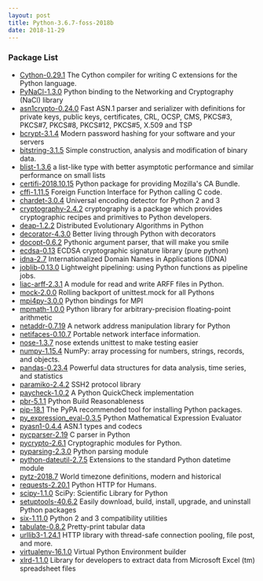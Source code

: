```yaml
---
layout: post
title: Python-3.6.7-foss-2018b
date: 2018-11-29
---
```


### Package List
  * [Cython-0.29.1](https://pypi.org/project/Cython/) The Cython compiler for writing C extensions for the Python language.
  * [PyNaCl-1.3.0](https://pypi.org/project/PyNaCl/) Python binding to the Networking and Cryptography (NaCl) library
  * [asn1crypto-0.24.0](http://pypi.org/project/asn1crypto/) Fast ASN.1 parser and serializer with definitions for private keys, public keys, certificates, CRL, OCSP, CMS, PKCS#3, PKCS#7, PKCS#8, PKCS#12, PKCS#5, X.509 and TSP
  * [bcrypt-3.1.4](http://pypi.org/project/bcrypt/) Modern password hashing for your software and your servers
  * [bitstring-3.1.5](https://pypi.org/project/bitstring/) Simple construction, analysis and modification of binary data.
  * [blist-1.3.6](https://pypi.org/project/blist/) a list-like type with better asymptotic performance and similar performance on small lists
  * [certifi-2018.10.15](http://pypi.org/project/certifi/) Python package for providing Mozilla's CA Bundle.
  * [cffi-1.11.5](https://pypi.org/project/cffi/) Foreign Function Interface for Python calling C code.
  * [chardet-3.0.4](https://pypi.org/project/chardet/) Universal encoding detector for Python 2 and 3
  * [cryptography-2.4.2](https://pypi.org/project/cryptography/) cryptography is a package which provides cryptographic recipes and primitives to Python developers.
  * [deap-1.2.2](https://pypi.org/project/deap/) Distributed Evolutionary Algorithms in Python
  * [decorator-4.3.0](http://pypi.org/project/decorator/) Better living through Python with decorators
  * [docopt-0.6.2](http://pypi.org/project/docopt/) Pythonic argument parser, that will make you smile
  * [ecdsa-0.13](https://pypi.org/project/ecdsa/) ECDSA cryptographic signature library (pure python)
  * [idna-2.7](https://pypi.org/project/idna/) Internationalized Domain Names in Applications (IDNA)
  * [joblib-0.13.0](https://pypi.org/project/joblib/) Lightweight pipelining: using Python functions as pipeline jobs.
  * [liac-arff-2.3.1](https://pypi.org/project/liac-arff/) A module for read and write ARFF files in Python.
  * [mock-2.0.0](https://pypi.org/project/mock/) Rolling backport of unittest.mock for all Pythons
  * [mpi4py-3.0.0](https://pypi.org/project/mpi4py/) Python bindings for MPI
  * [mpmath-1.0.0](https://pypi.org/project/mpmath/) Python library for arbitrary-precision floating-point arithmetic
  * [netaddr-0.7.19](http://pypi.org/project/netaddr/) A network address manipulation library for Python
  * [netifaces-0.10.7](https://pypi.org/project/netifaces/) Portable network interface information.
  * [nose-1.3.7](https://pypi.org/project/nose/) nose extends unittest to make testing easier
  * [numpy-1.15.4](https://pypi.org/project/numpy/) NumPy: array processing for numbers, strings, records, and objects.
  * [pandas-0.23.4](https://pypi.org/project/pandas/) Powerful data structures for data analysis, time series, and statistics
  * [paramiko-2.4.2](https://pypi.org/project/paramiko/) SSH2 protocol library
  * [paycheck-1.0.2](https://pypi.org/project/paycheck/) A Python QuickCheck implementation
  * [pbr-5.1.1](https://pypi.org/project/pbr/) Python Build Reasonableness
  * [pip-18.1](http://pypi.org/project/pip/) The PyPA recommended tool for installing Python packages.
  * [py_expression_eval-0.3.5](https://pypi.org/project/py_expression_eval/) Python Mathematical Expression Evaluator
  * [pyasn1-0.4.4](http://pypi.org/project/pyasn1/) ASN.1 types and codecs
  * [pycparser-2.19](https://pypi.org/project/pycparser/) C parser in Python
  * [pycrypto-2.6.1](http://pypi.org/project/pycrypto/) Cryptographic modules for Python.
  * [pyparsing-2.3.0](http://pypi.org/project/pyparsing/) Python parsing module
  * [python-dateutil-2.7.5](https://pypi.org/project/python-dateutil/) Extensions to the standard Python datetime module
  * [pytz-2018.7](http://pypi.org/project/pytz/) World timezone definitions, modern and historical
  * [requests-2.20.1](https://pypi.org/project/requests/) Python HTTP for Humans.
  * [scipy-1.1.0](https://pypi.org/project/scipy/) SciPy: Scientific Library for Python
  * [setuptools-40.6.2](https://pypi.org/project/setuptools/) Easily download, build, install, upgrade, and uninstall Python packages
  * [six-1.11.0](https://pypi.org/project/six/) Python 2 and 3 compatibility utilities
  * [tabulate-0.8.2](https://pypi.org/project/tabulate/) Pretty-print tabular data
  * [urllib3-1.24.1](https://pypi.org/project/urllib3/) HTTP library with thread-safe connection pooling, file post, and more.
  * [virtualenv-16.1.0](http://pypi.org/project/virtualenv/) Virtual Python Environment builder
  * [xlrd-1.1.0](https://pypi.org/project/xlrd/) Library for developers to extract data from Microsoft Excel (tm) spreadsheet files
